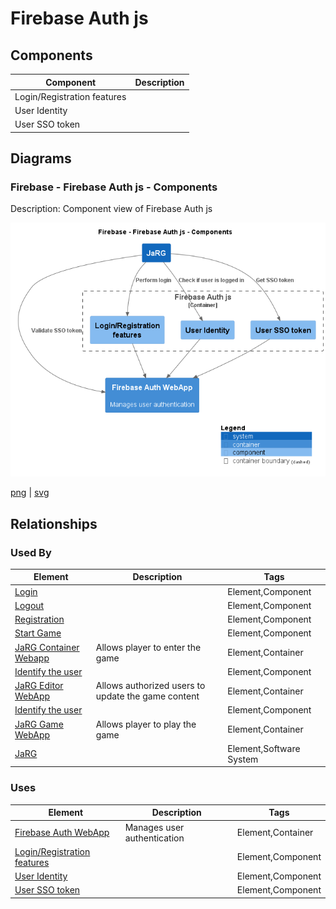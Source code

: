 # Firebase Auth js

## Components

| Component | Description |
| --- | --- |
| Login/Registration features |  |
| User Identity |  |
| User SSO token |  |

## Diagrams

### Firebase - Firebase Auth js - Components

Description: Component view of Firebase Auth js

![component Firebase Firebase Auth js](../../../images/component%20Firebase%20Firebase%20Auth%20js.png)

[png](../../../images/component%20Firebase%20Firebase%20Auth%20js.png) | [svg](../../../images/component%20Firebase%20Firebase%20Auth%20js.svg)


## Relationships

### Used By

| Element | Description | Tags |
| --- | --- | --- |
| [Login](../../../software-systems/JaRG/JaRG%20Container%20Webapp/README.md) |  | Element,Component |
| [Logout](../../../software-systems/JaRG/JaRG%20Container%20Webapp/README.md) |  | Element,Component |
| [Registration](../../../software-systems/JaRG/JaRG%20Container%20Webapp/README.md) |  | Element,Component |
| [Start Game](../../../software-systems/JaRG/JaRG%20Container%20Webapp/README.md) |  | Element,Component |
| [JaRG Container Webapp](../../../software-systems/JaRG/JaRG%20Container%20Webapp/README.md) | Allows player to enter the game | Element,Container |
| [Identify the user](../../../software-systems/JaRG/JaRG%20Editor%20WebApp/README.md) |  | Element,Component |
| [JaRG Editor WebApp](../../../software-systems/JaRG/JaRG%20Editor%20WebApp/README.md) | Allows authorized users to update the game content | Element,Container |
| [Identify the user](../../../software-systems/JaRG/JaRG%20Game%20WebApp/README.md) |  | Element,Component |
| [JaRG Game WebApp](../../../software-systems/JaRG/JaRG%20Game%20WebApp/README.md) | Allows player to play the game | Element,Container |
| [JaRG](../../../software-systems/JaRG/README.md) |  | Element,Software System |

### Uses

| Element | Description | Tags |
| --- | --- | --- |
| [Firebase Auth WebApp](../../../software-systems/Firebase/Firebase%20Auth%20WebApp/README.md) | Manages user authentication | Element,Container |
| [Login/Registration features](../../../software-systems/Firebase/Firebase%20Auth%20WebApp/README.md) |  | Element,Component |
| [User Identity](../../../software-systems/Firebase/Firebase%20Auth%20WebApp/README.md) |  | Element,Component |
| [User SSO token](../../../software-systems/Firebase/Firebase%20Auth%20WebApp/README.md) |  | Element,Component |

